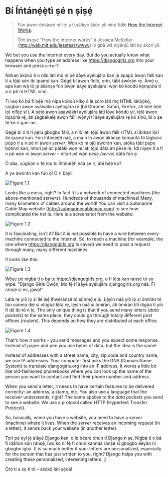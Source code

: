 # Bí Íńtánẹ́ẹ̀tì ṣé n ṣiṣẹ́

> Fún àwọn òǹkàwé ní ilé: a ti ṣàlàyé àkòrí yìí nínú fídíò [How the Internet Works](https://www.youtube.com/watch?v=oM9yAA09wdc).
> 
> Ọ̀rọ̀ àsọyé "How the Internet works" ti Jessica McKellar (http://web.mit.edu/jesstess/www/) ló gbà wá níyànjú láti kọ àkòrí yìí.

We bet you use the Internet every day. But do you actually know what happens when you type an address like https://djangogirls.org into your browser and press `enter`?

Nnkan àkọ́kọ́ tí o nílò láti mọ̀ ni pé ààyè ayélujára kan jẹ́ àpapọ̀ àwọn fáìlì kan tí a tọ́jú sórí ibi ìpamọ́ kan. Gẹ́gẹ́ bí àwọn fídíò, orin, tàbí àwòrán rẹ. Àmọ́ o, apá kan wà tó jẹ́ àkànṣe fún àwọn ààyè ayélujára: wọ́n kó kóòdù kọ̀mpútà tí a n pè ní HTML sínú.

Tí ìwọ kò bá fi bẹ́ẹ̀ mọ̀ nípa kóòdù kíkọ ó lè ṣòro láti mọ HTML lákọ̀ọ́kọ́, ṣùgbọ́n àwọn aṣàwákiri ayélujára rẹ (bíi Chrome, Safari, Firefox, àti bẹ́ẹ̀ bẹ́ẹ̀ lọ) nífẹ̀ẹ́ sí i. A ṣètò àwọn aṣàwákiri ayélujára láti lóye kóòdù yìí, tẹ̀lé àwọn ìtọ́sọ́nà rẹ̀, àti ṣàgbékalẹ̀ àwọn fáìlì wọ̀nyí tí ààyè ayélujára rẹ kó sínú, bí o ṣe fẹ́ kó rí gan-an.

Gẹ́gẹ́ bí ó ti rí pẹ̀lú gbogbo fáìlì, a nílò láti tọ́jú àwọn fáìlì HTML sí ibìkan lórí ibi ìpamọ́ kan. Fún Íńtánẹ́ẹ̀tì náà, a má n lo àwọn àkànṣe kọ̀mpútà tó lágbára púpọ̀ tí a n pè ní àwọn *server*. Wọn kò ní ojú àwòrán kan, atọ́ka tàbí pẹpẹ bọ́tìnnì kan, nítorí pé ìdí pàtàkì wọn ní láti tọ́jú dátà àti pèsè rẹ̀. Ìdí nìyẹn tí a fí n pè wọ́n ní àwọn *server* – nítorí pé wọ́n *pèsè (serve)* dátà fún ẹ.

Ó dáa, ṣùgbọ́n o fẹ́ mọ bí Íńtánẹ́ẹ̀tì náà ṣe rí, àbí bẹ́ẹ̀ kọ?

A ya àwòrán kan fún ọ! Ó rí báyìí:

![Figure 1.1](images/internet_1.png)

Looks like a mess, right? In fact it is a network of connected machines (the above-mentioned *servers*). Hundreds of thousands of machines! Many, many kilometers of cables around the world! You can visit a Submarine Cable Map website (http://submarinecablemap.com) to see how complicated the net is. Here is a screenshot from the website:

![Figure 1.2](images/internet_3.png)

It is fascinating, isn't it? But it is not possible to have a wire between every machine connected to the Internet. So, to reach a machine (for example, the one where https://djangogirls.org is saved) we need to pass a request through many, many different machines.

It looks like this:

![Figure 1.3](images/internet_2.png)

Wòye pé nígbà tí o bá tẹ https://djangogirls.org, o fi lẹ́tà kan ránṣẹ́ tó sọ wípé: "Django Girls Ọ̀wọ́n, Mo fẹ́ rí ààyè ayélujára djangogirls.org náà. Fi ránṣẹ́ sí mi, jọ̀wọ́!"

Lẹ́tà rẹ yíò lọ sí ilé iṣẹ́ ìfìwéránṣẹ́ tó súnmọ́ ẹ jù. Lẹ́yìn náà yíò lọ sí òmíràn tó tún súnmọ́ díẹ̀ sí olùgbà lẹ́tà rẹ, lẹ́yìn náà sí òmíràn, àti òmíràn títí dìgbà tí yíò fi dé ibi tó n lọ. The only unique thing is that if you send many letters (*data packets*) to the same place, they could go through totally different post offices (*routers*). This depends on how they are distributed at each office.

![Figure 1.4](images/internet_4.png)

That's how it works - you send messages and you expect some response. Instead of paper and pen you use bytes of data, but the idea is the same!

Instead of addresses with a street name, city, zip code and country name, we use IP addresses. Your computer first asks the DNS (Domain Name System) to translate djangogirls.org into an IP address. It works a little bit like old-fashioned phonebooks where you can look up the name of the person you want to contact and find their phone number and address.

When you send a letter, it needs to have certain features to be delivered correctly: an address, a stamp, etc. You also use a language that the receiver understands, right? The same applies to the *data packets* you send to see a website. We use a protocol called HTTP (Hypertext Transfer Protocol).

So, basically, when you have a website, you need to have a *server* (machine) where it lives. When the *server* receives an incoming *request* (in a letter), it sends back your website (in another letter).

Torí pé èyí jẹ́ àlàyé Django kan, o lè béèrè ohun tí Django n ṣe. Nígbà tí o bá fi ìdáhùn kan ránṣẹ́, ìwọ kò ní fẹ́ fi ohun kannáà ránṣẹ́ sí gbogbo èèyàn ní gbogbo ìgbà. It is so much better if your letters are personalized, especially for the person that has just written to you, right? Django helps you with creating these personalized, interesting letters. :)

Ọ̀rọ̀ tí a sọ ti tó – àkọ́kọ́ láti ṣẹ̀dá!